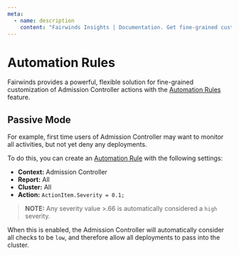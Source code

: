 ```yaml
---
meta:
  - name: description
    content: "Fairwinds Insights | Documentation. Get fine-grained customization of Admission Controller actions with the Automation Rules feature"
---
```

# Automation Rules
Fairwinds provides a powerful, flexible solution for fine-grained customization of Admission Controller actions with the [Automation Rules](https://insights.docs.fairwinds.com/features/rules/) feature. 

## Passive Mode
For example, first time users of Admission Controller may want to monitor all activities, but not yet deny any deployments.

To do this, you can create an [Automation Rule](https://insights.docs.fairwinds.com/features/rules/) with the following settings:
* **Context:** Admission Controller
* **Report:** All
* **Cluster:** All
* **Action:** `ActionItem.Severity = 0.1;`

> **NOTE:** Any severity value >.66 is automatically considered a `high` severity.

When this is enabled, the Admission Controller will automatically consider all checks to be `low`, and therefore allow all deployments to pass into the cluster.


